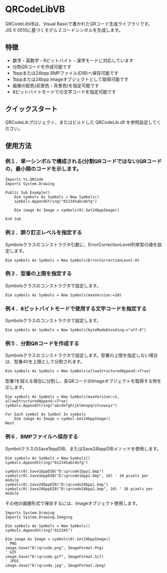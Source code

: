 # QRCodeLibVB
QRCodeLibVBは、Visual Basicで書かれたQRコード生成ライブラリです。  
JIS X 0510に基づくモデル２コードシンボルを生成します。

## 特徴
- 数字・英数字・8ビットバイト・漢字モードに対応しています
- 分割QRコードを作成可能です
- 1bppまたは24bpp BMPファイル(DIB)へ保存可能です
- 1bppまたは24bpp Imageオブジェクトとして取得可能です  
- 画像の配色(前景色・背景色)を指定可能です
- 8ビットバイトモードでの文字コードを指定可能です


## クイックスタート
QRCodeLibプロジェクト、またはビルドした QRCodeLib.dll を参照設定してください。


## 使用方法
### 例１．単一シンボルで構成される(分割QRコードではない)QRコードの、最小限のコードを示します。

```vbnet
Imports Ys.QRCode
Imports System.Drawing

Public Sub Example()
    Dim symbols As Symbols = New Symbols()
    symbols.AppendString("012345abcdefg")

    Dim image As Image = symbols(0).Get24bppImage()

End Sub
```

### 例２．誤り訂正レベルを指定する
Symbolsクラスのコンストラクタ引数に、ErrorCorrectionLevel列挙型の値を設定します。

```vbnet
Dim symbols As Symbols = New Symbols(ErrorCorrectionLevel.H)
```

### 例３．型番の上限を指定する
Symbolsクラスのコンストラクタで設定します。
```vbnet
Dim symbols As Symbols = New Symbols(maxVersion:=10)
```

### 例４．8ビットバイトモードで使用する文字コードを指定する
Symbolsクラスのコンストラクタで設定します。
```vbnet
Dim symbols As Symbols = New Symbols(byteModeEncoding:="utf-8")
```

### 例５．分割QRコードを作成する
Symbolsクラスのコンストラクタで設定します。型番の上限を指定しない場合は、型番40を上限として分割されます。

```vbnet
Dim symbols As Symbols = New Symbols(allowStructuredAppend:=True)
```

型番1を超える場合に分割し、各QRコードのImageオブジェクトを取得する例を示します。

```vbnet
Dim symbols As Symbols = New Symbols(maxVersion:=1, allowStructuredAppend:=True)
symbols.AppendString("abcdefghijklmnopqrstuvwxyz")

For Each symbol As Symbol In symbols
    Dim image As Image = symbol.Get24bppImage()
Next
```

### 例６．BMPファイルへ保存する
SymbolクラスのSave1bppDIB、またはSave24bppDIBメソッドを使用します。

```vbnet
Dim symbols As Symbols = New Symbols()
symbols.AppendString("012345abcdefg")

symbols(0).Save1bppDIB("D:\qrcode1bpp1.bmp")
symbols(0).Save1bppDIB("D:\qrcode1bpp2.bmp", 10) ' 10 pixels per module
symbols(0).Save24bppDIB("D:\qrcode24bpp1.bmp")
symbols(0).Save24bppDIB("D:\qrcode24bpp2.bmp", 10) ' 10 pixels per module
```

その他の画像形式で保存するには、Imageオブジェクト使用します。

```vbnet
Imports System.Drawing
Imports System.Drawing.Imaging

Dim symbols As Symbols = New Symbols()
symbols.AppendString("012345")

Dim image As Image = symbols(0).Get24bppImage()
' PNG
image.Save("D:\qrcode.png", ImageFormat.Png)
' GIF
image.Save("D:\qrcode.gif", ImageFormat.Gif)
' JPEG
image.Save("D:\qrcode.jpg", ImageFormat.Jpeg)
```
